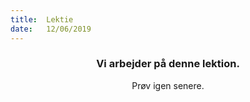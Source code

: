 ```yaml
---
title:  Lektie
date:   12/06/2019
---
```


### <center>Vi arbejder på denne lektion.</center>
<center>Prøv igen senere.</center>